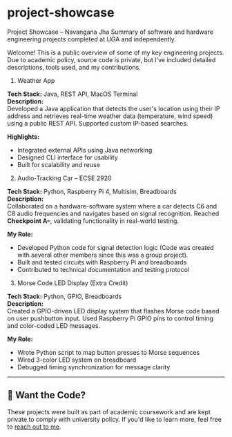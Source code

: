 # project-showcase
Project Showcase – Navangana Jha
Summary of software and hardware engineering projects completed at UGA and independently.

Welcome! This is a public overview of some of my key engineering projects. Due to academic policy, source code is private, but I’ve included detailed descriptions, tools used, and my contributions.

1. Weather App

**Tech Stack:** Java, REST API, MacOS Terminal  
**Description:**  
Developed a Java application that detects the user's location using their IP address and retrieves real-time weather data (temperature, wind speed) using a public REST API. Supported custom IP-based searches.

**Highlights:**
- Integrated external APIs using Java networking
- Designed CLI interface for usability
- Built for scalability and reuse


2. Audio-Tracking Car – ECSE 2920

**Tech Stack:** Python, Raspberry Pi 4, Multisim, Breadboards  
**Description:**  
Collaborated on a hardware-software system where a car detects C6 and C8 audio frequencies and navigates based on signal recognition. Reached **Checkpoint A–**, validating functionality in real-world testing.

**My Role:**
- Developed Python code for signal detection logic (Code was created with several other members since this was a group project).
- Built and tested circuits with Raspberry Pi and breadboards
- Contributed to technical documentation and testing protocol


3. Morse Code LED Display (Extra Credit)

**Tech Stack:** Python, GPIO, Breadboards  
**Description:**  
Created a GPIO-driven LED display system that flashes Morse code based on user pushbutton input. Used Raspberry Pi GPIO pins to control timing and color-coded LED messages.

**My Role:**
- Wrote Python script to map button presses to Morse sequences
- Wired 3-color LED system on breadboard
- Debugged timing synchronization for message clarity

---

## 📩 Want the Code?

These projects were built as part of academic coursework and are kept private to comply with university policy. If you'd like to learn more, feel free to [reach out to me](mailto:navanganajha05@gmail.com).
